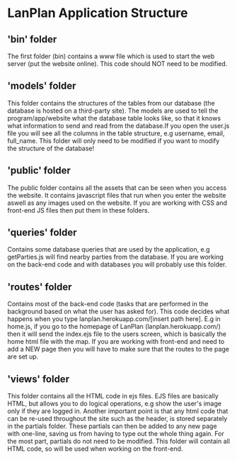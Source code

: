 # LanPlan Application Structure
## 'bin' folder
The first folder (bin) contains a www file which is used to start the web server (put the website online).
This code should NOT need to be modified.

## 'models' folder
This folder contains the structures of the tables from our database (the database is hosted on a third-party site). The models are used to tell the program/app/website what the database table looks like, so that it knows what information to send and read from the database.If you open the user.js file you will see all the columns in the table structure, e.g username, email, full_name. 
This folder will only need to be modified if you want to modify the structure of the database!


## 'public' folder
The public folder contains all the assets that can be seen when you access the website. It contains javascript files that run when you enter the website aswell as any images used on the website.
If you are working with CSS and front-end JS files then put them in these folders.

## 'queries' folder
Contains some database queries that are used by the application, e.g getParties.js will find nearby parties from the database.
If you are working on the back-end code and with databases you will probably use this folder.

## 'routes' folder
Contains most of the back-end code (tasks that are performed in the background based on what the user has asked for). This code decides what happens when you type lanplan.herokuapp.com/[insert path here]. E.g in home.js, if you go to the homepage of LanPlan (lanplan.herokuapp.com/) then it will send the index.ejs file to the users screen, which is basically the home html file with the map.
If you are working with front-end and need to add a NEW page then you will have to make sure that the routes to the page are set up.

## 'views' folder
This folder contains all the HTML code in ejs files. EJS files are basically HTML, but allows you to do logical operations, e.g show the user's image only if they are logged in.
Another important point is that any html code that can be re-used throughout the site such as the header, is stored separately in the partials folder. These partials can then be added to any new page with one-line, saving us from having to type out the whole thing again. For the most part, partials do not need to be modified.
This folder will contain all HTML code, so will be used when working on the front-end.



##

